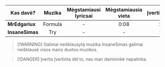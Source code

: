 | Kas davė?       | Muzika  | Mėgstamiausi lyricsai | Mėgstamiausia vieta | Įvertinimas |
| --------------- | :-----: | :-------------------: | :-----------------: | :---------: |
| **MrEdgariux**  | Formula |           -           |        0:08         |      2      |
| **InsaneSimas** |   Try   |           -           |          -          |      1      |


> [!WARNING] Galimai neišklausyta muzika
> InsaneSimas galimai neišklausė visos mano duotos muzikos.


> [!DANGER] Įvertis
> Įvertinta dėl to, nes man dainininkė nepatinka.

